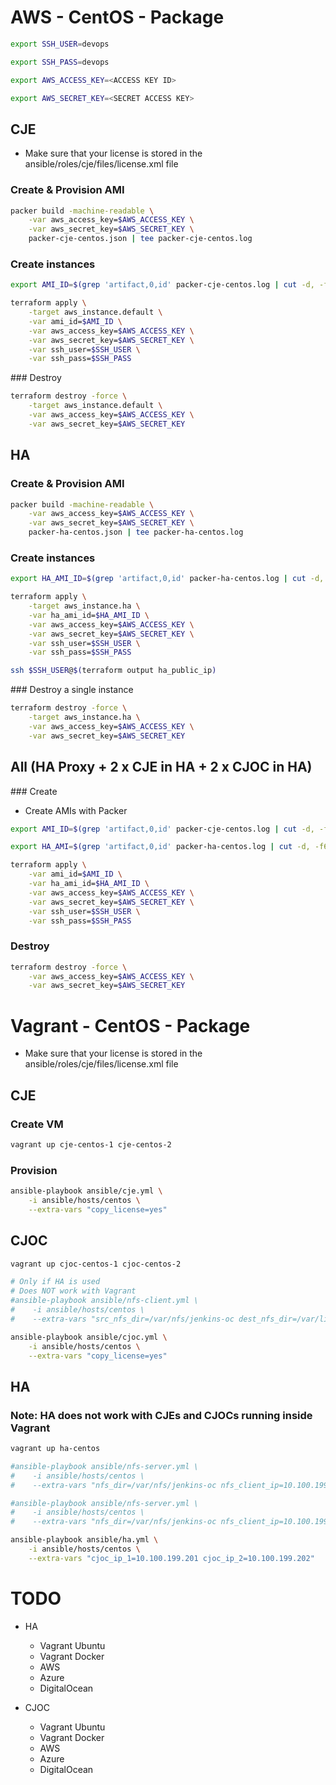AWS - CentOS - Package
======================

```bash
export SSH_USER=devops

export SSH_PASS=devops

export AWS_ACCESS_KEY=<ACCESS KEY ID>

export AWS_SECRET_KEY=<SECRET ACCESS KEY>
```

CJE
---

* Make sure that your license is stored in the ansible/roles/cje/files/license.xml file

### Create & Provision AMI

```bash
packer build -machine-readable \
    -var aws_access_key=$AWS_ACCESS_KEY \
    -var aws_secret_key=$AWS_SECRET_KEY \
    packer-cje-centos.json | tee packer-cje-centos.log
```

### Create instances

```bash
export AMI_ID=$(grep 'artifact,0,id' packer-cje-centos.log | cut -d, -f6 | cut -d: -f2)

terraform apply \
    -target aws_instance.default \
    -var ami_id=$AMI_ID \
    -var aws_access_key=$AWS_ACCESS_KEY \
    -var aws_secret_key=$AWS_SECRET_KEY \
    -var ssh_user=$SSH_USER \
    -var ssh_pass=$SSH_PASS
```

### Destroy

```bash
terraform destroy -force \
    -target aws_instance.default \
    -var aws_access_key=$AWS_ACCESS_KEY \
    -var aws_secret_key=$AWS_SECRET_KEY
```

HA
--

### Create & Provision AMI

```bash
packer build -machine-readable \
    -var aws_access_key=$AWS_ACCESS_KEY \
    -var aws_secret_key=$AWS_SECRET_KEY \
    packer-ha-centos.json | tee packer-ha-centos.log
```

### Create instances

```bash
export HA_AMI_ID=$(grep 'artifact,0,id' packer-ha-centos.log | cut -d, -f6 | cut -d: -f2)

terraform apply \
    -target aws_instance.ha \
    -var ha_ami_id=$HA_AMI_ID \
    -var aws_access_key=$AWS_ACCESS_KEY \
    -var aws_secret_key=$AWS_SECRET_KEY \
    -var ssh_user=$SSH_USER \
    -var ssh_pass=$SSH_PASS

ssh $SSH_USER@$(terraform output ha_public_ip)
```

### Destroy a single instance

```bash
terraform destroy -force \
    -target aws_instance.ha \
    -var aws_access_key=$AWS_ACCESS_KEY \
    -var aws_secret_key=$AWS_SECRET_KEY
```

All (HA Proxy + 2 x CJE in HA + 2 x CJOC in HA)
-----------------------------------------------

### Create

* Create AMIs with Packer

```bash
export AMI_ID=$(grep 'artifact,0,id' packer-cje-centos.log | cut -d, -f6 | cut -d: -f2)

export HA_AMI=$(grep 'artifact,0,id' packer-ha-centos.log | cut -d, -f6 | cut -d: -f2)

terraform apply \
    -var ami_id=$AMI_ID \
    -var ha_ami_id=$HA_AMI_ID \
    -var aws_access_key=$AWS_ACCESS_KEY \
    -var aws_secret_key=$AWS_SECRET_KEY \
    -var ssh_user=$SSH_USER \
    -var ssh_pass=$SSH_PASS
```

### Destroy

```bash
terraform destroy -force \
    -var aws_access_key=$AWS_ACCESS_KEY \
    -var aws_secret_key=$AWS_SECRET_KEY
```

Vagrant - CentOS - Package
==========================

* Make sure that your license is stored in the ansible/roles/cje/files/license.xml file

CJE
---

### Create VM

```bash
vagrant up cje-centos-1 cje-centos-2
```

### Provision

```bash
ansible-playbook ansible/cje.yml \
    -i ansible/hosts/centos \
    --extra-vars "copy_license=yes"
```

CJOC
----

```bash
vagrant up cjoc-centos-1 cjoc-centos-2

# Only if HA is used
# Does NOT work with Vagrant
#ansible-playbook ansible/nfs-client.yml \
#    -i ansible/hosts/centos \
#    --extra-vars "src_nfs_dir=/var/nfs/jenkins-oc dest_nfs_dir=/var/lib/jenkins-oc hosts_group=cjoc"

ansible-playbook ansible/cjoc.yml \
    -i ansible/hosts/centos \
    --extra-vars "copy_license=yes"
```

HA
--

### Note: HA does not work with CJEs and CJOCs running inside Vagrant

```bash
vagrant up ha-centos

#ansible-playbook ansible/nfs-server.yml \
#    -i ansible/hosts/centos \
#    --extra-vars "nfs_dir=/var/nfs/jenkins-oc nfs_client_ip=10.100.199.201"

#ansible-playbook ansible/nfs-server.yml \
#    -i ansible/hosts/centos \
#    --extra-vars "nfs_dir=/var/nfs/jenkins-oc nfs_client_ip=10.100.199.202"

ansible-playbook ansible/ha.yml \
    -i ansible/hosts/centos \
    --extra-vars "cjoc_ip_1=10.100.199.201 cjoc_ip_2=10.100.199.202"
```

TODO
====

* HA

  * Vagrant Ubuntu
  * Vagrant Docker
  * AWS
  * Azure
  * DigitalOcean

* CJOC

  * Vagrant Ubuntu
  * Vagrant Docker
  * AWS
  * Azure
  * DigitalOcean
